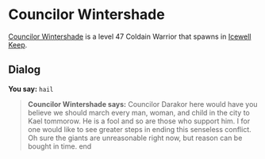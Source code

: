 # Councilor Wintershade



[Councilor Wintershade](/npc/129079) is a level 47 Coldain Warrior that spawns in [Icewell Keep](/zone/129).



## Dialog

**You say:** `hail`



>**Councilor Wintershade says:** Councilor Darakor here would have you believe we should march every man, woman, and child in the city to Kael tommorow. He is a fool and so are those who support him. I for one would like to see greater steps in ending this senseless conflict. Oh sure the giants are unreasonable right now, but reason can be bought in time.
end
